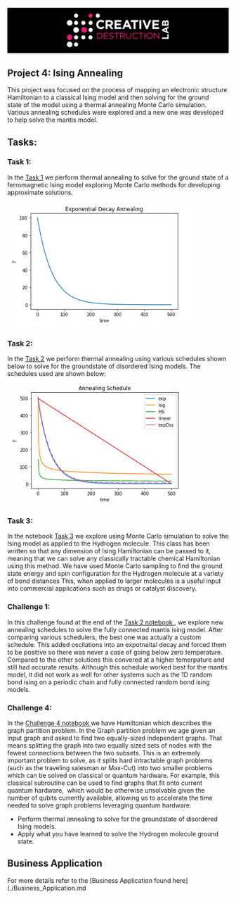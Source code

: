 ![CDL 2020 Cohort Project](../figures/CDL_logo.jpg)
## Project 4: Ising Annealing

This project was focused on the process of mapping an electronic structure Hamiltonian to a classical Ising model and then solving for the ground state of the model using a thermal annealing Monte Carlo simulation. Various annealing schedules were explored and a new one was developed to help solve the mantis model. 

## Tasks:
### Task 1: 
In the [Task 1](./Task_1.ipynb) we perform thermal annealing to solve for the ground state of a ferromagnetic Ising model exploring Monte Carlo methods for developing approximate solutions. 

![img](ExpSchedule.PNG)

### Task 2: 
In the [Task 2](./Task_2.ipynb) we perform thermal annealing using various schedules shown below to solve for the groundstate of disordered Ising models. The schedules used are shown below:

![img](AnnealingSchedule.PNG)

### Task 3:
In the notebook [Task 3](./Task_3.ipynb) we explore using Monte Carlo simulation to solve the Ising model as applied to
the Hydrogen molecule. This class has been written so that any dimension of Ising Hamiltonian can be passed to it, 
meaning that we can solve any classically tractable chemical Hamiltonian using this method. We have used Monte Carlo
sampling to find the ground state energy and spin configuration for the Hydrogen molecule at a variety of bond distances This, when applied to larger molecules is a useful input into commercial applications such as drugs or catalyst
discovery.

### Challenge 1: 
In this challenge found at the end of the [Task 2 notebook ](./Task_2.ipynb), we explore new annealing schedules to solve the fully connected mantis ising model. After comparing various schedulers, the best one was actually a custom schedule. This added oscilations into an expotneital decay and forced them to be positive so there was never a case of going below zero temperature. Compared to the other solutions this convered at a higher temerpature and still had accurate results. Although this schedule worked best for the mantis model, it did not work as well for other systems such as the 1D random bond ising on a periodic chain and fully connected random bond ising models. 

### Challenge 4:
In the [Challenge 4 notebook ](./Challenge_4_Ising_Graph_Partition.ipynb) we have Hamiltonian which describes the 
graph partition problem. In the Graph partition problem we age given an input graph and asked to find two equally-sized
independent graphs. That means splitting the graph into two equally sized sets of nodes with the fewest connections between the two subsets. This is an extremely important problem to solve, as it splits hard intractable graph problems 
(such as the traveling salesman or Max-Cut) into two smaller problems which can be solved on classical or quantum hardware. For example, this classical subroutine can be used to find graphs that fit onto current quantum hardware, 
 which would be otherwise unsolvable given the number of qubits currently available, allowing us to accelerate the time needed to solve graph problems leveraging quantum hardware.
* Perform thermal annealing to solve for the groundstate of disordered Ising models.
* Apply what you have learned to solve the Hydrogen molecule ground state.

## Business Application
For more details refer to the [Business Application found here](./Business_Application.md
